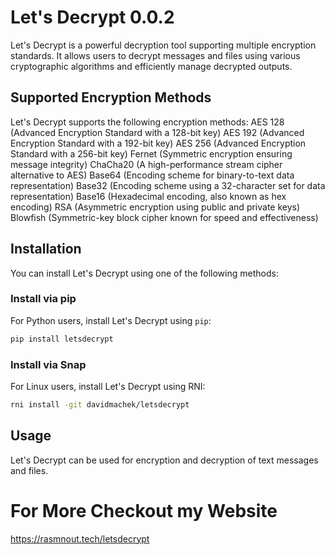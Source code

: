 # Let's Decrypt 0.0.2

Let's Decrypt is a powerful decryption tool supporting multiple encryption standards. It allows users to decrypt messages and files using various cryptographic algorithms and efficiently manage decrypted outputs.

## Supported Encryption Methods

Let's Decrypt supports the following encryption methods:
    AES 128 (Advanced Encryption Standard with a 128-bit key)
    AES 192 (Advanced Encryption Standard with a 192-bit key)
    AES 256 (Advanced Encryption Standard with a 256-bit key)
    Fernet (Symmetric encryption ensuring message integrity)
    ChaCha20 (A high-performance stream cipher alternative to AES)
    Base64 (Encoding scheme for binary-to-text data representation)
    Base32 (Encoding scheme using a 32-character set for data representation)
    Base16 (Hexadecimal encoding, also known as hex encoding)
    RSA (Asymmetric encryption using public and private keys)
    Blowfish (Symmetric-key block cipher known for speed and effectiveness)


## Installation

You can install Let's Decrypt using one of the following methods:

### Install via pip

For Python users, install Let's Decrypt using `pip`:

```sh
pip install letsdecrypt
```

### Install via Snap

For Linux users, install Let's Decrypt using RNI:

```sh
rni install -git davidmachek/letsdecrypt
```

## Usage

Let's Decrypt can be used for encryption and decryption of text messages and files.

# For More Checkout my Website
https://rasmnout.tech/letsdecrypt

